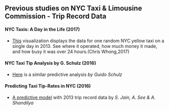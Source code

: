 ## Previous studies on NYC Taxi & Limousine Commission - Trip Record Data

#### NYC Taxis: A Day in the Life (2017)            
  
- [This](http://chriswhong.github.io/nyctaxi/) visualization displays the data for one random NYC yellow taxi on a single day in 2013. See where it operated, how much money it made, and how busy it was over 24 hours.(Chris Whong,2017)


#### NYC Taxi Tip Analysis by G. Schulz (2016)

- [Here](http://rpubs.com/Gui_struggling_with_R/NYC_taxi_tips) is a similar predictive analysis *by Guido Schulz*

#### Predicting Taxi Tip-Rates in NYC (2016)

- [A predictive model](https://cseweb.ucsd.edu/~jmcauley/cse190/reports/sp15/050.pdf) with 2013 trip record data by *S. Jain, A. See & A. Shandilya*
